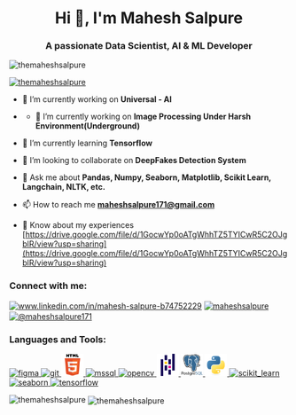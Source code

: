 <h1 align="center">Hi 👋, I'm Mahesh Salpure</h1>
<h3 align="center">A passionate Data Scientist, AI & ML Developer</h3>

<p align="left"> <img src="https://komarev.com/ghpvc/?username=themaheshsalpure&label=Profile%20views&color=0e75b6&style=flat" alt="themaheshsalpure" /> </p>

<p align="left"> <a href="https://github.com/ryo-ma/github-profile-trophy"><img src="https://github-profile-trophy.vercel.app/?username=themaheshsalpure" alt="themaheshsalpure" /></a> </p>

- 🔭 I’m currently working on **Universal - AI**

- - 🔭 I’m currently working on **Image Processing Under Harsh Environment(Underground)**

- 🌱 I’m currently learning **Tensorflow**

- 👯 I’m looking to collaborate on **DeepFakes Detection System**

- 💬 Ask me about **Pandas, Numpy, Seaborn, Matplotlib, Scikit Learn, Langchain, NLTK, etc.**

- 📫 How to reach me **maheshsalpure171@gmail.com**

- 📄 Know about my experiences [https://drive.google.com/file/d/1GocwYp0oATgWhhTZ5TYICwR5C2OJgblR/view?usp=sharing](https://drive.google.com/file/d/1GocwYp0oATgWhhTZ5TYICwR5C2OJgblR/view?usp=sharing)

<h3 align="left">Connect with me:</h3>
<p align="left">
<a href="https://linkedin.com/in/www.linkedin.com/in/mahesh-salpure-b74752229" target="blank"><img align="center" src="https://raw.githubusercontent.com/rahuldkjain/github-profile-readme-generator/master/src/images/icons/Social/linked-in-alt.svg" alt="www.linkedin.com/in/mahesh-salpure-b74752229" height="30" width="40" /></a>
<a href="https://kaggle.com/maheshsalpure" target="blank"><img align="center" src="https://raw.githubusercontent.com/rahuldkjain/github-profile-readme-generator/master/src/images/icons/Social/kaggle.svg" alt="maheshsalpure" height="30" width="40" /></a>
<a href="https://www.hackerearth.com/@maheshsalpure171" target="blank"><img align="center" src="https://raw.githubusercontent.com/rahuldkjain/github-profile-readme-generator/master/src/images/icons/Social/hackerearth.svg" alt="@maheshsalpure171" height="30" width="40" /></a>
</p>

<h3 align="left">Languages and Tools:</h3>
<p align="left"> <a href="https://www.figma.com/" target="_blank" rel="noreferrer"> <img src="https://www.vectorlogo.zone/logos/figma/figma-icon.svg" alt="figma" width="40" height="40"/> </a> <a href="https://git-scm.com/" target="_blank" rel="noreferrer"> <img src="https://www.vectorlogo.zone/logos/git-scm/git-scm-icon.svg" alt="git" width="40" height="40"/> </a> <a href="https://www.w3.org/html/" target="_blank" rel="noreferrer"> <img src="https://raw.githubusercontent.com/devicons/devicon/master/icons/html5/html5-original-wordmark.svg" alt="html5" width="40" height="40"/> </a> <a href="https://www.microsoft.com/en-us/sql-server" target="_blank" rel="noreferrer"> <img src="https://www.svgrepo.com/show/303229/microsoft-sql-server-logo.svg" alt="mssql" width="40" height="40"/> </a> <a href="https://opencv.org/" target="_blank" rel="noreferrer"> <img src="https://www.vectorlogo.zone/logos/opencv/opencv-icon.svg" alt="opencv" width="40" height="40"/> </a> <a href="https://pandas.pydata.org/" target="_blank" rel="noreferrer"> <img src="https://raw.githubusercontent.com/devicons/devicon/2ae2a900d2f041da66e950e4d48052658d850630/icons/pandas/pandas-original.svg" alt="pandas" width="40" height="40"/> </a> <a href="https://www.postgresql.org" target="_blank" rel="noreferrer"> <img src="https://raw.githubusercontent.com/devicons/devicon/master/icons/postgresql/postgresql-original-wordmark.svg" alt="postgresql" width="40" height="40"/> </a> <a href="https://www.python.org" target="_blank" rel="noreferrer"> <img src="https://raw.githubusercontent.com/devicons/devicon/master/icons/python/python-original.svg" alt="python" width="40" height="40"/> </a> <a href="https://scikit-learn.org/" target="_blank" rel="noreferrer"> <img src="https://upload.wikimedia.org/wikipedia/commons/0/05/Scikit_learn_logo_small.svg" alt="scikit_learn" width="40" height="40"/> </a> <a href="https://seaborn.pydata.org/" target="_blank" rel="noreferrer"> <img src="https://seaborn.pydata.org/_images/logo-mark-lightbg.svg" alt="seaborn" width="40" height="40"/> </a> <a href="https://www.tensorflow.org" target="_blank" rel="noreferrer"> <img src="https://www.vectorlogo.zone/logos/tensorflow/tensorflow-icon.svg" alt="tensorflow" width="40" height="40"/> </a> </p>

<p><img align="left" src="https://github-readme-stats.vercel.app/api/top-langs?username=themaheshsalpure&show_icons=true&locale=en&layout=compact" alt="themaheshsalpure" /></p>

<p>&nbsp;<img align="center" src="https://github-readme-stats.vercel.app/api?username=themaheshsalpure&show_icons=true&locale=en" alt="themaheshsalpure" /></p>
